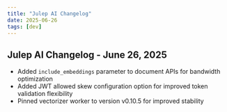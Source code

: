 ```yaml
---
title: "Julep AI Changelog"
date: 2025-06-26
tags: [dev]
---
```


## Julep AI Changelog - June 26, 2025

- Added `include_embeddings` parameter to document APIs for bandwidth optimization
- Added JWT allowed skew configuration option for improved token validation flexibility
- Pinned vectorizer worker to version v0.10.5 for improved stability